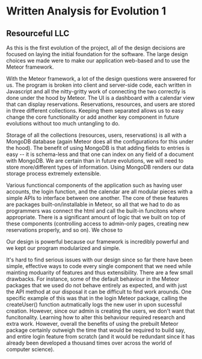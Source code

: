 # Written Analysis for Evolution 1
## Resourceful LLC

As this is the first evolution of the project, all of the design decisions are focused on laying the initial foundation for the software. The large design choices we made were to make our application web-based and to use the Meteor framework. 

With the Meteor framework, a lot of the design questions were answered for us. The program is broken into client and server-side code, each written in Javascript and all the nitty-gritty work of connecting the two correctly is done under the hood by Meteor. The UI is a dashboard with a calendar view that can display reservations. Reservations, resources, and users are stored in three different collections. Keeping them separated allows us to easy change the core functionality or add another key component in future evolutions without too much untangling to do. 

Storage of all the collections (resources, users, reservations) is all with a MongoDB database (again Meteor does all the configurations for this under the hood). The benefit of using MongoDB is that adding fields to entries is easy -- it is schema-less and that one can index on any field of a document with MongoDB. We are certain than in future evolutions, we will need to store more/different types of information. Using MongoDB renders our data storage process extremely extensible. 

Various functioncal components of the application such as having user accounts, the login function, and the calendar are all modular pieces with a simple APIs to interface between one another. The core of these features are packages built-on/installable in Meteor, so all that we had to do as programmers was connect the html and call the built-in funcitons where appropriate. There is a significant amount of logic that we built on top of these components (controlling access to admin-only pages, creating new reservations properly, and so on). We chose to 

Our design is powerful because our framework is incredibly powerful and we kept our program modularized and simple. 

It's hard to find serious issues with our design since so far there have been simple, effective ways to code every single component that we need while mainting moduarity of features and thus extensibility. There are a few small drawbacks. For instance, some of the default behaviour in the Meteor packages that we used do not behave entirely as expected, and with just the API method at our disposal it can be difficult to find work arounds. One specific example of this was that in the login Meteor package, calling the createUser() function autmatically logs the new user in upon sucessful creation. However, since our admin is creating the users, we don't want that funcitonality. Learning how to alter this behaviour required research and extra work. However, overall the benefits of using the prebuilt Meteor package certainly outweigh the time that would be required to build say, and entire login feature from scratch (and it would be redundant since it has already been developed a thousand times over across the world of computer science). 
